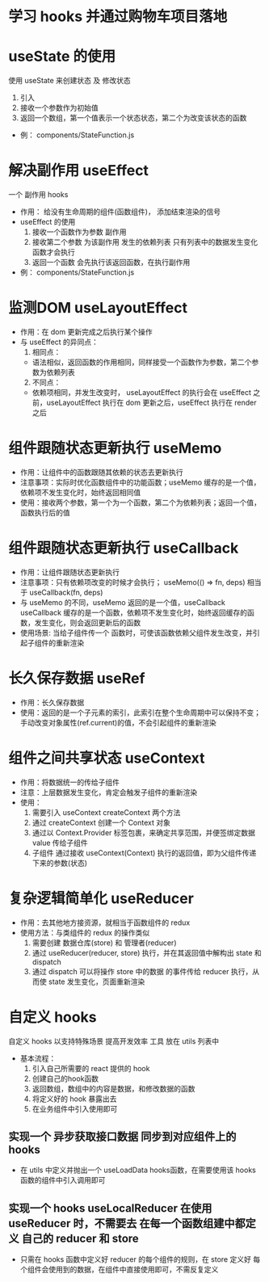 # 学习 hooks 并通过购物车项目落地

# useState 的使用
使用 useState 来创建状态 及 修改状态
1. 引入
2. 接收一个参数作为初始值
3. 返回一个数组，第一个值表示一个状态状态，第二个为改变该状态的函数
- 例： components/StateFunction.js

# 解决副作用 useEffect
一个 副作用 hooks
- 作用： 给没有生命周期的组件(函数组件)， 添加结束渲染的信号
- useEffect 的使用
  1. 接收一个函数作为参数 副作用
  2. 接收第二个参数 为该副作用 发生的依赖列表 只有列表中的数据发生变化 函数才会执行
  3. 返回一个函数 会先执行该返回函数，在执行副作用
- 例： components/StateFunction.js

# 监测DOM useLayoutEffect
- 作用：在 dom 更新完成之后执行某个操作
- 与 useEffect 的异同点：
  1. 相同点：
    - 语法相似，返回函数的作用相同，同样接受一个函数作为参数，第二个参数为依赖列表
  2. 不同点：
    - 依赖项相同，并发生改变时， useLayoutEffect 的执行会在 useEffect 之前，useLayoutEffect 执行在 dom 更新之后，useEffect 执行在 render 之后

# 组件跟随状态更新执行 useMemo
- 作用：让组件中的函数跟随其依赖的状态去更新执行
- 注意事项：实际时优化函数组件中的功能函数；useMemo 缓存的是一个值，依赖项不发生变化时，始终返回相同值
- 使用：接收两个参数，第一个为一个函数，第二个为依赖列表；返回一个值，函数执行后的值


#  组件跟随状态更新执行 useCallback
- 作用：让组件跟随状态更新执行
- 注意事项：只有依赖项改变的时候才会执行； useMemo(() => fn, deps) 相当于 useCallback(fn, deps)
- 与 useMemo 的不同，useMemo 返回的是一个值，useCallback useCallback 缓存的是一个函数，依赖项不发生变化时，始终返回缓存的函数，发生变化，则会返回更新后的函数
- 使用场景: 当给子组件传一个 函数时，可使该函数依赖父组件发生改变，并引起子组件的重新渲染


# 长久保存数据 useRef
- 作用：长久保存数据
- 使用：返回的是一个子元素的索引，此索引在整个生命周期中可以保持不变；手动改变对象属性(ref.current)的值，不会引起组件的重新渲染

# 组件之间共享状态 useContext
- 作用：将数据统一的传给子组件
- 注意：上层数据发生变化，肯定会触发子组件的重新渲染
- 使用：
  1. 需要引入 useContext createContext 两个方法
  2. 通过 createContext 创建一个 Context 对象
  3. 通过以 Context.Provider 标签包裹，来确定共享范围，并便签绑定数据 value 传给子组件
  4. 子组件 通过接收 useContext(Context) 执行的返回值，即为父组件传递下来的参数(状态) 

# 复杂逻辑简单化 useReducer
- 作用：去其他地方接资源，就相当于函数组件的 redux
- 使用方法：与类组件的 redux 的操作类似
  1. 需要创建 数据仓库(store) 和 管理者(reducer)
  2. 通过 useReducer(reducer, store) 执行，并在其返回值中解构出 state 和 dispatch 
  3. 通过 dispatch 可以将操作 store 中的数据 的事件传给 reducer 执行，从而使 state 发生变化，页面重新渲染

# 自定义 hooks
自定义 hooks 以支持特殊场景 提高开发效率
工具 放在 utils 列表中
- 基本流程：
  1. 引入自己所需要的 react 提供的 hook
  2. 创建自己的hook函数
  3. 返回数组，数组中的内容是数据，和修改数据的函数
  4. 将定义好的 hook 暴露出去
  5. 在业务组件中引入使用即可
  
## 实现一个 异步获取接口数据 同步到对应组件上的 hooks
- 在 utils 中定义并抛出一个 useLoadData hooks函数，在需要使用该 hooks 函数的组件中引入调用即可
## 实现一个 hooks useLocalReducer 在使用 useReducer 时，不需要去 在每一个函数组建中都定义 自己的 reducer 和 store
- 只需在 hooks 函数中定义好 reducer 的每个组件的规则，在 store 定义好 每个组件会使用到的数据，在组件中直接使用即可，不需反复定义